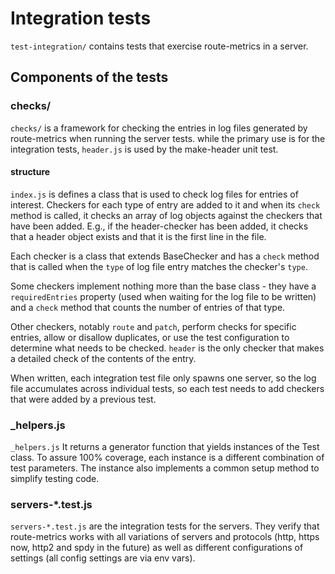 # Integration tests

`test-integration/` contains tests that exercise route-metrics in a server.

## Components of the tests

### checks/
`checks/` is a framework for checking the entries in log files generated by route-metrics when running the server tests. while the primary use is for the integration tests, `header.js` is used by the make-header unit test.

#### structure
`index.js` is defines a class that is used to check log files for entries of interest. Checkers for each type of entry are added to it and when its `check` method is called, it checks an array of log objects against the checkers that have been added. E.g., if the header-checker has been added, it checks that a header object exists and that it is the first line in the file.

Each checker is a class that extends BaseChecker and has a `check` method that is called when the `type` of log file entry matches the checker's `type`.

Some checkers implement nothing more than the base class - they have a `requiredEntries` property (used when waiting for the log file to be written) and a `check` method that counts the number of entries of that type.

Other checkers, notably `route` and `patch`, perform checks for specific entries, allow or disallow duplicates, or use the test configuration to determine what needs to be checked. `header` is the only checker that makes a detailed check of the contents of the entry.

When written, each integration test file only spawns one server, so the log file accumulates across individual tests, so each test needs to add checkers that were added by a previous test.

### _helpers.js
`_helpers.js` It returns a generator function that yields instances of the Test class. To assure 100% coverage, each instance is a different combination of test parameters. The instance also implements a common setup method to simplify testing code.

### servers-*.test.js
`servers-*.test.js` are the integration tests for the servers. They verify that route-metrics works with all variations of servers and protocols (http, https now, http2 and spdy in the future) as well as different configurations of settings (all config settings are via env vars).




